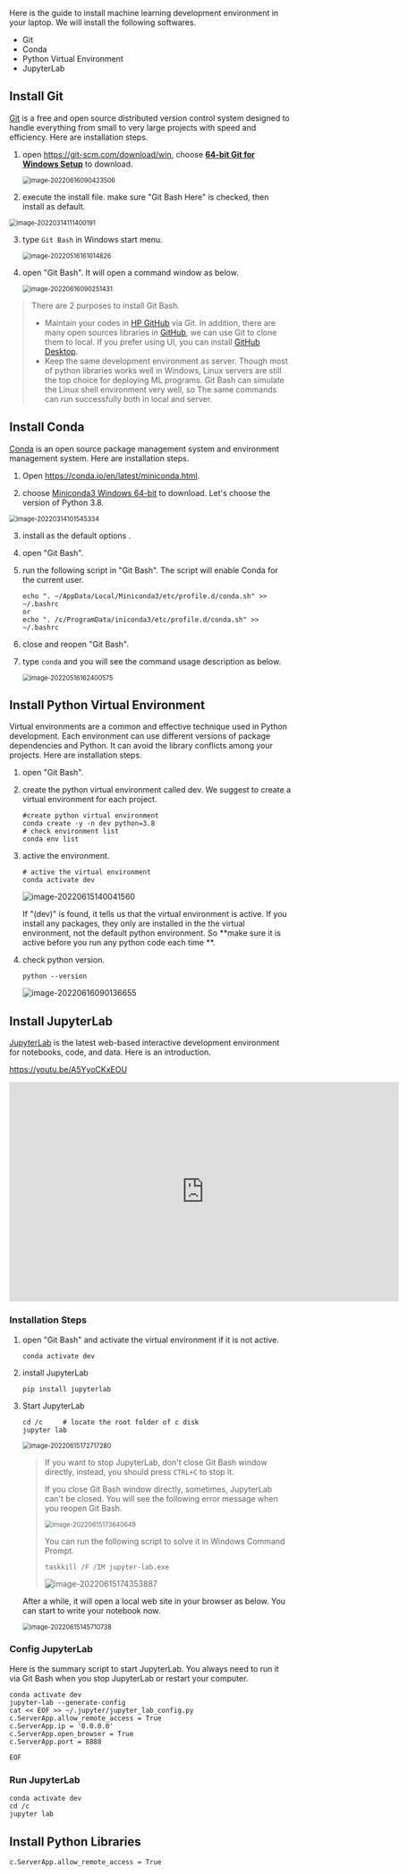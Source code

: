 Here is the guide to install machine learning development environment in your laptop.  We will install the following softwares.

- Git
- Conda
- Python Virtual Environment
- JupyterLab

## Install Git

[Git](https://git-scm.com/) is a free and open source distributed version control system designed to handle everything from small to very large projects with speed and efficiency. Here are installation steps.

1. open https://git-scm.com/download/win, choose **[64-bit Git for Windows Setup](https://github.com/git-for-windows/git/releases/download/v2.35.1.windows.2/Git-2.35.1.2-64-bit.exe)** to download. 

   <img src="images/image-20220616090423506.png" alt="image-20220616090423506" style="zoom:80%;" />

2. execute the install file. make sure "Git Bash Here" is checked, then install as default.

<img src="images/image-20220314111400191.png" alt="image-20220314111400191" style="zoom:80%;" />

3. type `Git Bash` in Windows start menu.

   <img src="images/image-20220516161014826.png" alt="image-20220516161014826" style="zoom:80%;" />

4. open "Git Bash".  It will open a command window as below.

   <img src="images/image-20220616090251431.png" alt="image-20220616090251431" style="zoom:80%;" />

> There are 2 purposes to install Git Bash.
>
> - Maintain your codes in [HP GitHub](https://github.azc.ext.hp.com/) via Git.  In addition, there are many open sources libraries in [GitHub](https://github.com/), we can use Git to clone them to local. If you prefer using UI, you can install [GitHub Desktop](https://desktop.github.com/).
> - Keep the same development environment as server. Though most of python libraries works well in Windows, Linux servers are still the top choice for deploying ML programs. Git Bash can simulate the Linux shell environment very well, so The same commands can run successfully both in local and server.



## Install Conda

[Conda](https://docs.conda.io/projects/conda/en/latest/) is an open source package management system and environment management system. Here are installation steps.

1. Open https://conda.io/en/latest/miniconda.html. 

2. choose [Miniconda3 Windows 64-bit](https://repo.anaconda.com/miniconda/Miniconda3-py38_4.11.0-Windows-x86_64.exe) to download. Let's choose the version of Python 3.8.

<img src="images/image-20220314101545334.png" alt="image-20220314101545334" style="zoom:80%;" />

3. install as the default options .

4. open "Git Bash".

5. run the following script in "Git Bash". The script will enable Conda for the current user.

   ~~~shell
   echo ". ~/AppData/Local/Miniconda3/etc/profile.d/conda.sh" >> ~/.bashrc
   or 
   echo ". /c/ProgramData/iniconda3/etc/profile.d/conda.sh" >> ~/.bashrc
   ~~~

6. close and reopen "Git Bash". 

7. type `conda` and you will see the command usage description as below.

   <img src="images/image-20220516162400575.png" alt="image-20220516162400575" style="zoom:80%;" />

   

## Install Python Virtual Environment

Virtual environments are a common and effective technique used in Python development. Each environment can use different versions of package dependencies and Python. It can avoid the library conflicts among your projects. Here are installation steps.

1. open "Git Bash".

2. create the python virtual environment called dev. We suggest to create a virtual environment for each project.

   ~~~shell
   #create python virtual environment 
   conda create -y -n dev python=3.8
   # check environment list
   conda env list          
   ~~~

3. active the environment.

   ~~~shell
   # active the virtual environment
   conda activate dev
   ~~~

   ![image-20220615140041560](images/image-20220615140041560.png)

   If  "(dev)" is found, it tells us that the virtual environment is active.  If you install any packages, they only are installed in the the virtual environment, not the default python environment. So **make sure it is active before you run any python code each time **. 

4. check python version.

   ~~~shell
   python --version
   ~~~

   ![image-20220616090136655](images/image-20220616090136655.png)



## Install JupyterLab

[JupyterLab](https://jupyterlab.readthedocs.io/en/stable/)  is the latest web-based interactive development environment for notebooks, code, and data. Here is an introduction. 

https://youtu.be/A5YyoCKxEOU

<iframe width="696" height="392" src="https://www.youtube.com/embed/A5YyoCKxEOU" title="YouTube video player" frameborder="0" allow="accelerometer; autoplay; clipboard-write; encrypted-media; gyroscope; picture-in-picture" allowfullscreen></iframe>

### Installation Steps

1. open "Git Bash" and activate the virtual environment if it is not active.

   ~~~shell
   conda activate dev
   ~~~

2. install JupyterLab

   ~~~shell
   pip install jupyterlab
   ~~~

3. Start JupyterLab

   ~~~shell
   cd /c     # locate the root folder of c disk
   jupyter lab
   ~~~

   <img src="images/image-20220615172717280.png" alt="image-20220615172717280" style="zoom:80%;" />

   > If you want to stop JupyterLab, don't close Git Bash window directly, instead, you should press `CTRL+C` to stop it.  
   >
   > If you close  Git Bash window directly,  sometimes, JupyterLab can't be closed. You will see the following error message when you reopen Git Bash.
   >
   > <img src="images/image-20220615173640649.png" alt="image-20220615173640649" style="zoom:80%;" />
   >
   > You can run the following script to solve it in Windows Command Prompt.
   >
   > ~~~shell
   > taskkill /F /IM jupyter-lab.exe
   > ~~~
   >
   > ![image-20220615174353887](images/image-20220615174353887.png)

   After a while, it will open a local web site in your browser as below. You can start to write your notebook now.

   <img src="images/image-20220615145710738.png" alt="image-20220615145710738" style="zoom:80%;" />

### Config JupyterLab

Here is the summary script to start JupyterLab. You always need to run it via Git Bash when you stop JupyterLab or restart your computer. 

~~~shell
conda activate dev
jupyter-lab --generate-config
cat << EOF >> ~/.jupyter/jupyter_lab_config.py
c.ServerApp.allow_remote_access = True
c.ServerApp.ip = '0.0.0.0'
c.ServerApp.open_browser = True  
c.ServerApp.port = 8888

EOF

~~~

### 

### Run JupyterLab

~~~
conda activate dev
cd /c   
jupyter lab
~~~

## Install Python Libraries

~~~
c.ServerApp.allow_remote_access = True
~~~

